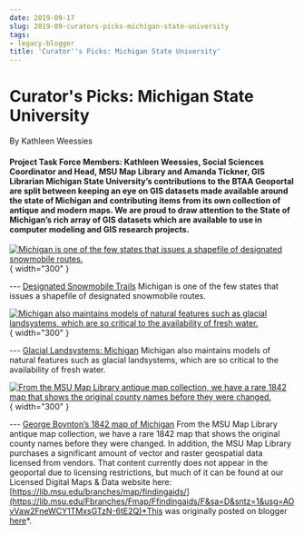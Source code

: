```yaml
---
date: 2019-09-17
slug: 2019-09-curators-picks-michigan-state-university
tags:
- legacy-blogger
title: 'Curator''s Picks: Michigan State University'
---
```


# Curator's Picks: Michigan State University

By Kathleen Weessies

#### Project Task Force Members: Kathleen Weessies, Social Sciences Coordinator and Head, MSU Map Library and Amanda Tickner, GIS Librarian Michigan State University’s contributions to the BTAA Geoportal are split between keeping an eye on GIS datasets made available around the state of Michigan and contributing items from its own collection of antique and modern maps. We are proud to draw attention to the State of Michigan’s rich array of GIS datasets which are available to use in computer modeling and GIS research projects. 

[![Michigan is one of the few states that issues a shapefile of designated <!-- more --> snowmobile routes.](https://blogger.googleusercontent.com/img/a/AVvXsEj9fOt0soATgOmgd4_YrIp4RoP9zVBE1Cf7bXRUsaAq7X7TxyUMj_1QeKmTaWYNjV_POJ6Xg-TRk_1ov3_gqrm7o0otD5woK7qp3xAz5u4jJ_RT3kVI7_sovhFaf3-UT_oqWc4YqvDd1LWNACAbqvxeuHlimKGXHw6x81jd4GI3goNYgih5uoPrpDh-OA=w408-h347)](https://blogger.googleusercontent.com/img/a/AVvXsEj9fOt0soATgOmgd4_YrIp4RoP9zVBE1Cf7bXRUsaAq7X7TxyUMj_1QeKmTaWYNjV_POJ6Xg-TRk_1ov3_gqrm7o0otD5woK7qp3xAz5u4jJ_RT3kVI7_sovhFaf3-UT_oqWc4YqvDd1LWNACAbqvxeuHlimKGXHw6x81jd4GI3goNYgih5uoPrpDh-OA){ width="300" }

 --- [Designated Snowmobile Trails](https://geo.btaa.org/catalog/F199bafe52ba34455bcf3404d45228a6c_9&sa=D&sntz=1&usg=AOvVaw1EYUV0gmdxlKWWF2WMiFm6) Michigan is one of the few states that issues a shapefile of designated snowmobile routes. 

[![Michigan also maintains models of natural features such as glacial landsystems, which are so critical to the availability of fresh water.](https://blogger.googleusercontent.com/img/a/AVvXsEjqdShvO3V0YJWvFGlTzd80qxKuFbY0KFa9rGtrRbEWChBF2Zgl0Y5L8nfqLlnhiSND_blT_hmvxyJlulQeThutNNS7ZrgDIR5IF23Sn-xUsa_GZsu55Xgor8vSgllNo5OY2b2YIp0_F-GEcF8exuNq3LOlBs9Wj_leEJiw6Pvu46CXCnIlSa39g9H6Tw=w406-h348)](https://blogger.googleusercontent.com/img/a/AVvXsEjqdShvO3V0YJWvFGlTzd80qxKuFbY0KFa9rGtrRbEWChBF2Zgl0Y5L8nfqLlnhiSND_blT_hmvxyJlulQeThutNNS7ZrgDIR5IF23Sn-xUsa_GZsu55Xgor8vSgllNo5OY2b2YIp0_F-GEcF8exuNq3LOlBs9Wj_leEJiw6Pvu46CXCnIlSa39g9H6Tw){ width="300" }

 --- [Glacial Landsystems: Michigan](https://geo.btaa.org/catalog/Fac37ebcd6f4e41908536c896992cc59b_9&sa=D&sntz=1&usg=AOvVaw3Xe8I63LMiGhbdh_kTONkQ) Michigan also maintains models of natural features such as glacial landsystems, which are so critical to the availability of fresh water. 

[![From the MSU Map Library antique map collection, we have a rare 1842 map that shows the original county names before they were changed.](https://blogger.googleusercontent.com/img/a/AVvXsEjZuO8F3oFkRjIh5HLBCMl6HG_iTi_Vlgb1DS99NnCaYvKaS648pWaAKND1BQtMho1qK_mUGw2aie7p7H9r-KAxXcWJqtgWK9zUID3NG1ufjYCO1y-ktfZ5--5Jz3ACJE6BX__DsLAPhoF9eB6_L7Crt7hTTNTyKd2J5xVltiFIUeKufilCPld90sxrzA=w470-h587)](https://blogger.googleusercontent.com/img/a/AVvXsEjZuO8F3oFkRjIh5HLBCMl6HG_iTi_Vlgb1DS99NnCaYvKaS648pWaAKND1BQtMho1qK_mUGw2aie7p7H9r-KAxXcWJqtgWK9zUID3NG1ufjYCO1y-ktfZ5--5Jz3ACJE6BX__DsLAPhoF9eB6_L7Crt7hTTNTyKd2J5xVltiFIUeKufilCPld90sxrzA){ width="300" }

 --- [George Boynton’s 1842 map of Michigan](https://geo.btaa.org/catalog/Fc3b5edad-b329-426e-88ed-b48c916898e9&sa=D&sntz=1&usg=AOvVaw2XmjUonYk6yG7j1tJtNHyE) From the MSU Map Library antique map collection, we have a rare 1842 map that shows the original county names before they were changed. In addition, the MSU Map Library purchases a significant amount of vector and raster geospatial data licensed from vendors. That content currently does not appear in the geoportal due to licensing restrictions, but much of it can be found at our Licensed Digital Maps & Data website here: [https://lib.msu.edu/branches/map/findingaids/](https://lib.msu.edu/Fbranches/Fmap/Ffindingaids/F&sa=D&sntz=1&usg=AOvVaw2FneWCY1TMxsGTzN-6tE2Q)*This was originally posted on blogger [here](https://geobtaa.blogspot.com/2019/09/curators-picks-michigan-state-university.html)*.

